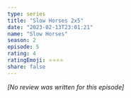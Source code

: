 ```yaml
---
type: series
title: "Slow Horses 2x5"
date: "2023-02-13T23:01:21"
name: "Slow Horses"
season: 2
episode: 5
rating: 4
ratingEmoji: ⭐️⭐️⭐️⭐️
share: false
---
```


*[No review was written for this episode]*
